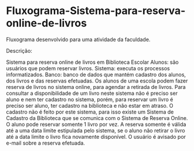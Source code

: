 # Fluxograma-Sistema-para-reserva-online-de-livros

Fluxograma desenvolvido para uma atividade da faculdade.

Descrição:

Sistema para reserva online de livros em Biblioteca Escolar Alunos: são usuários que podem reservar livros. Sistema: executa os processos informatizados. Banco: banco de dados que mantém cadastro dos alunos, dos livros e das reservas efetuadas. Os alunos de uma escola podem fazer reserva de livros no sistema online, para agendar a retirada de livros. Para consultar a disponibilidade de um livro neste sistema não é preciso ser aluno e nem ter cadastro no sistema, porém, para reservar um livro é preciso ser aluno, ter cadastro na biblioteca e não estar em atraso. O cadastro não é feito por este sistema, para isso existe um Sistema de Cadastro da Biblioteca que se comunica com o Sistema de Reserva Online. O aluno pode reservar somente 1 livro por vez. A reserva somente é válida até a uma data limite estipulada pelo sistema, se o aluno não retirar o livro até a data limite o livro fica novamente disponível. O usuário é avisado por e-mail sobre a reserva efetuada.
